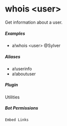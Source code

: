 # whois &lt;user&gt;

Get information about a user.
			

##### Examples

* a!whois &lt;user&gt; @Sylver


##### Aliases

* a!userinfo
* a!aboutuser


##### Plugin
Utilities


##### Bot Permissions
`Embed Links`